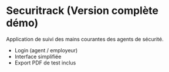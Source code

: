 
# Securitrack (Version complète démo)

Application de suivi des mains courantes des agents de sécurité.
- Login (agent / employeur)
- Interface simplifiée
- Export PDF de test inclus
